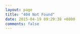 ```yaml
---
layout: page
title: "404 Not Found"
date: 2015-04-19 09:29:38 +0800
comments: false
---
```


<script type="text/javascript" src="http://www.qq.com/404/search_children.js" charset="utf-8"></script>